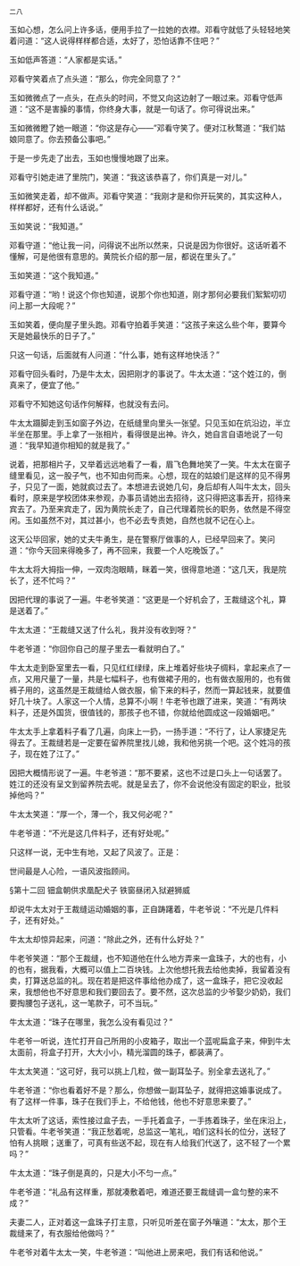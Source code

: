    二八 

   玉如心想，怎么问上许多话，便用手拉了一拉她的衣襟。邓看守就低了头轻轻地笑着问道：“这人说得样样都合适，太好了，恐怕话靠不住吧？”

   玉如低声答道：“人家都是实话。”

   邓看守笑着点了点头道：“那么，你完全同意了？”

   玉如微微点了一点头，在点头的时间，不觉又向这边射了一眼过来。邓看守低声道：“这不是害臊的事情，你终身大事，就是一句话了。你可得说出来。”

   玉如微微瞪了她一眼道：“你这是存心——”邓看守笑了。便对江秋鹜道：“我们姑娘同意了。你去预备公事吧。”

   于是一步先走了出去，玉如也慢慢地跟了出来。

   邓看守引她走进了里院门，笑道：“我这该恭喜了，你们真是一对儿。”

   玉如微笑走着，却不做声。邓看守笑道：“我刚才是和你开玩笑的，其实这种人，样样都好，还有什么话说。”

   玉如笑说：“我知道。”

   邓看守道：“他让我一问，问得说不出所以然来，只说是因为你很好。这话听着不懂解，可是他很有意思的。黄院长介绍的那一层，都说在里头了。”

   玉如笑道：“这个我知道。”

   邓看守道：“哟！说这个你也知道，说那个你也知道，刚才那何必要我们絮絮叨叨问上那一大段呢？”

   玉如笑着，便向屋子里头跑。邓看守拍着手笑道：“这孩子来这么些个年，要算今天是她最快乐的日子了。”

   只这一句话，后面就有人问道：“什么事，她有这样地快活？”

   邓看守回头看时，乃是牛太太，因把刚才的事说了。牛太太道：“这个姓江的，倒真来了，便宜了他。”

   邓看守不知她这句话作何解释，也就没有去问。

   牛太太蹑脚走到玉如窗子外边，在纸缝里向里头一张望。只见玉如在炕沿边，半立半坐在那里。手上拿了一张相片，看得很是出神。许久，她自言自语地说了一句道：“我早知道你相知的就是我了。”

   说着，把那相片子，又举着远远地看了一看，眉飞色舞地笑了一笑。牛太太在窗子缝里看见，这一股子气，也不知由何而来。心想，现在的姑娘们是这样的见不得男子，只见了一面，她就疯过去了。本想进去说她几句，身后却有人叫牛太太，回头看时，原来是学校团体来参观，办事员请她出去招待，这只得把这事丢开，招待来宾去了。乃至来宾走了，因为黄院长走了，自己代理着院长的职务，依然是不得空闲。玉如虽然不对，其过甚小，也不必去专责她，自然也就不记在心上。

   这天公毕回家，她的丈夫牛勇生，是在警察厅做事的人，已经早回来了。笑问道：“你今天回来得晚多了，再不回来，我要一个人吃晚饭了。”

   牛太太将大拇指一伸，一双肉泡眼睛，眯着一笑，很得意地道：“这几天，我是院长了，还不忙吗？”

   因把代理的事说了一遍。牛老爷笑道：“这更是一个好机会了，王裁缝这个礼，算是送着了。”

   牛太太道：“王裁缝又送了什么礼，我并没有收到呀？”

   牛老爷道：“你回你自己的屋子里去一看就明白了。”

   牛太太走到卧室里去一看，只见红红绿绿，床上堆着好些块子绸料，拿起来点了一点，又用尺量了一量，共是七幅料子，也有做裙子用的，也有做衣服用的，也有做裤子用的，这虽然是王裁缝给人做衣服，偷下来的料子，然而一算起钱来，就要值好几十块了。人家这一个人情，总算不小啊！牛老爷也跟了进来，笑道：“有两块料子，还是外国货，很值钱的，那孩子也不错，你就给他圆成这一段婚姻吧。”

   牛太太手上拿着料子看了几遍，向床上一扔，一扬手道：“不行了，让人家捷足先得去了。王裁缝若是一定要在留养院里找儿媳，我和他另挑一个吧。这个姓冯的孩子，现在姓了江了。”

   因把大概情形说了一遍。牛老爷道：“那不要紧，这也不过是口头上一句话罢了。姓江的还没有呈文到留养院去呢。就是呈去了，你不会说他没有固定的职业，批驳掉他吗？”

   牛太太笑道：“厚一个，薄一个，我又何必呢？”

   牛老爷道：“不光是这几件料子，还有好处呢。”

   只这样一说，无中生有地，又起了风波了。正是：

   世间最是人心险，一语风波指顾间。

   §第十二回 钿盒朝供求凰配犬子 铁窗昼闭入狱避狮威

   却说牛太太对于王裁缝运动婚姻的事，正自踌躇着，牛老爷说：“不光是几件料子，还有好处。”

   牛太太却惊异起来，问道：“除此之外，还有什么好处？”

   牛老爷笑道：“那个王裁缝，也不知道他在什么地方弄来一盒珠子，大的也有，小的也有，据我看，大概可以值上二百块钱。上次他想托我去给他卖掉，我留着没有卖，打算送总监的礼。现在若是把这件事给他办成了，这一盒珠子，把它没收起来，我想他也不好意思和我们要回去了。要不然，这次总监的少爷娶少奶奶，我们要掏腰包子送礼，这一笔款子，可不当玩。”

   牛太太道：“珠子在哪里，我怎么没有看见过？”

   牛老爷一听说，连忙打开自己所用的小皮箱子，取出一个蓝呢扁盒子来，伸到牛太太面前，将盒子打开，大大小小，精光溜圆的珠子，都装满了。

   牛太太笑道：“这可好，我可以挑上几粒，做一副耳坠子。别全拿去送礼了。”

   牛老爷道：“你也看着好不是？那么，你想做一副耳坠子，就得把这婚事说成了。有了这样一件事，珠子在我们手上，不给他钱，他也不好意思来要了。”

   牛太太听了这话，索性接过盒子去，一手托着盒子，一手拣着珠子，坐在床沿上，只管看。牛老爷笑道：“我正愁着呢，总监这一笔礼，咱们这科长的位分，送轻了怕有人挑眼；送重了，可真有些送不起，现在有人给我们代送了，这不轻了一个累吗？”

   牛太太道：“珠子倒是真的，只是大小不匀一点。”

   牛老爷道：“礼品有这样重，那就凑敷着吧，难道还要王裁缝调一盒匀整的来不成？”

   夫妻二人，正对着这一盒珠子打主意，只听见听差在窗子外嚷道：“太太，那个王裁缝来了，有衣服给他做吗？”

   牛老爷对着牛太太一笑，牛老爷道：“叫他进上房来吧，我们有话和他说。”

